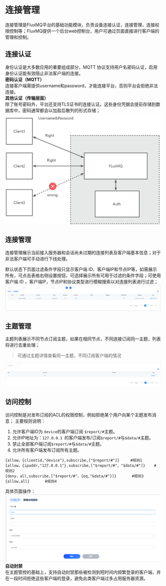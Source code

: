 # 连接管理
连接管理是FluxMQ平台的基础功能模块，负责设备连接认证，连接管理，连接权限控制等；FluxMQ提供一个后台web控制台，用户可通过页面直接进行客户端的管理和控制。  
## 连接认证  
身份认证是大多数应用的重要组成部分，MQTT 协议支持用户名密码认证，启用身份认证能有效阻止非法客户端的连接。  
**密码认证（MQTT）**  
连接客户端需提供username和password，才能连接平台，否则平台会拒绝非法连接。  
**其他认证（传输层面）**  
除了账号密码外，平台还支持TLS证书的连接认证。这些身份凭据会提前存储到数据库中，密码通常都会以加盐后散列的形式存储；
![](../assets/images/2.jpeg)

## 连接管理

连接管理展示当前接入服务器和会话尚未过期的连接列表及客户端基本信息；对于非法客户端可手动进行下线处理。

默认状态下页面过滤条件字段只显示客户端 ID、客户端IP和节点IP等，如需展示所有，可点击表格右侧设置按钮，可选择展示所有可用于过滤的条件字段；可使用客户端 ID ，客户端IP，节点IP和协议类型进行模糊搜索以对连接列表进行过滤；
![image.png](../assets/images/3.png)
## 主题管理
主题列表展示不同节点订阅主题，如果在相同节点，不同连接订阅同一主题，列表将进行去重处理；
> 可通过主题详情查看同一主题，不同订阅客户端的情况

![image.png](../assets/images/4.png)
## 访问控制
访问控制是对发布订阅的ACL的权限控制，例如拒绝某个用户向某个主题发布消息；
主要规则说明：

1. 允许客户端ID为 `device`的客户端订阅 `$report/#`主题。
2. 允许IP地址为：`127.0.0.1 `的客户端发布/订阅`$report/#`与`$data/#`主题。
3. 禁止全部客户端订阅`$report/#`与`$data/#`主题。
4. 允许所有客户端发布订阅所有主题。
```
{allow，{clientid,"device"},subscribe,["$report/#"]}     #规则1
{allow，{ipaddr,"127.0.0.1"},subscribe,["$report/#"，"$data/#"]}    # 规则2
{deny，all,subscribe,["$report/#"，{eq,"&data/#"}]}       #规则3
{allow,all}       #规则4
```

具体页面操作：
![image.png](../assets/images/5.png)
**自动封禁**  
在主题管控的基础上，支持自动封禁那些被检测到短时间内频繁登录的客户端，并在一段时间拒绝这些客户端的登录，避免此类客户端过多占用服务器资源。


